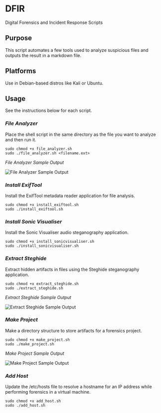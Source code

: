 # DFIR
Digital Forensics and Incident Response Scripts

## Purpose
This script automates a few tools used to analyze suspicious files and outputs the result in a markdown file.

## Platforms
Use in Debian-based distros like Kali or Ubuntu.

## Usage  
See the instructions below for each script.  

### *File Analyzer*  
Place the shell script in the same directory as the file you want to analyze and then run it.  
 
```
sudo chmod +x file_analyzer.sh  
sudo ./file_analyzer.sh <filename.ext>
```  
*File Analyzer Sample Output*  

![File Analyzer Sample Output](https://user-images.githubusercontent.com/89443340/158043879-c69c914b-f96a-4c0d-b9c9-a34de5709ee8.png "File Analyzer Sample Output")

### *Install ExifTool*  
Install the ExifTool metadata reader application for file analysis.

```
sudo chmod +x install_exiftool.sh  
sudo ./install_exiftool.sh
```  

### *Install Sonic Visualiser*  
Install the Sonic Visualiser audio steganography application.

```
sudo chmod +x install_sonicvisualiser.sh  
sudo ./install_sonicvisualiser.sh
```

### *Extract Steghide*  
Extract hidden artifacts in files using the Steghide steganography application.

```
sudo chmod +x extract_steghide.sh  
sudo ./extract_steghide.sh
```  
*Extract Steghide Sample Output*  

![Extract Steghide Sample Output](https://user-images.githubusercontent.com/89443340/158044002-b9b222e5-d841-4377-96cf-47681070653a.png "Extract Steghide Sample Output")


### *Make Project*  
Make a directory structure to store artifacts for a forensics project.

```
sudo chmod +x make_project.sh  
sudo ./make_project.sh
```  
*Make Project Sample Output*  

![Make Project Sample Output](https://user-images.githubusercontent.com/89443340/193428332-ec702b0d-a296-4036-b88b-1bfba6137381.png "Make Project Sample Output")


### *Add Host*  
Update the /etc/hosts file to resolve a hostname for an IP address while performing forensics in a virtual machine.

```
sudo chmod +x add_host.sh  
sudo ./add_host.sh
``` 
